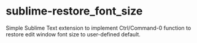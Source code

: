 sublime-restore_font_size
=========================

Simple Sublime Text extension to implement Ctrl/Command-0 function to restore edit window font size to user-defined default.
